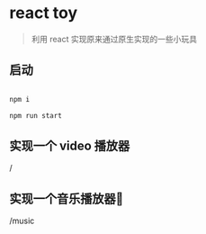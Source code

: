 # react toy

> 利用 react 实现原来通过原生实现的一些小玩具

## 启动

```js

npm i

npm run start

```

## 实现一个 video 播放器

/

## 实现一个音乐播放器🎵

/music
